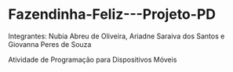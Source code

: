 # Fazendinha-Feliz---Projeto-PD

Integrantes: Nubia Abreu de Oliveira,
Ariadne Saraiva dos Santos e
Giovanna Peres de Souza

Atividade de Programação para Dispositivos Móveis

